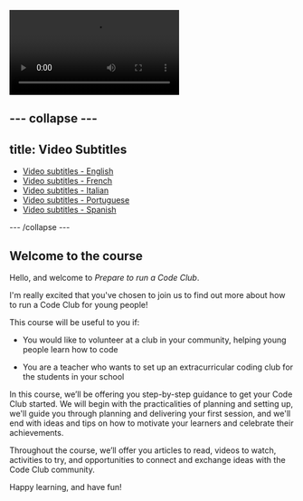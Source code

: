 ![Welcome to the course Video](https://rpf-futurelearn.s3.eu-west-1.amazonaws.com/CC+vol+training+/step1_1+welcome+to+the+course.mp4)

--- collapse ---
---
title: Video Subtitles
---

   + [Video subtitles - English](https://rpf-futurelearn.s3.eu-west-1.amazonaws.com/CC+vol+training+/CC_1.1.vtt)
   + [Video subtitles - French](https://rpf-futurelearn.s3.eu-west-1.amazonaws.com/CC+vol+training+/1.1_Week_1_French__France__reviewed.vtt)
   + [Video subtitles - Italian](https://rpf-futurelearn.s3.eu-west-1.amazonaws.com/CC+vol+training+/1.1_Week_1_Italian_reviewed.vtt)
   + [Video subtitles - Portuguese](https://rpf-futurelearn.s3.eu-west-1.amazonaws.com/CC+vol+training+/1.1_Week_1_Portuguese__Brazil__reviewed.vtt)
   + [Video subtitles - Spanish](https://rpf-futurelearn.s3.eu-west-1.amazonaws.com/CC+vol+training+/1.1_Week_1_Spanish__Spain__reviewed.vtt)


--- /collapse ---

## Welcome to the course

Hello, and welcome to _Prepare to run a Code Club_.

I'm really excited that you've chosen to join us to find out more about how to run a Code Club for young people!

This course will be useful to you if:

* You would like to volunteer at a club in your community, helping young people learn how to code

* You are a teacher who wants to set up an extracurricular coding club for the students in your school

In this course, we’ll be offering you step-by-step guidance to get your Code Club started. We will begin with the practicalities of planning and setting up, we'll guide you through planning and delivering your first session, and we'll end with ideas and tips on how to motivate your learners and celebrate their achievements.

Throughout the course, we’ll offer you articles to read, videos to watch, activities to try, and opportunities to connect and exchange ideas with the Code Club community.

Happy learning, and have fun!
